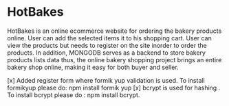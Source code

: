 # HotBakes 
HotBakes is an online ecommerce website for ordering the bakery products online. 
User can add the selected items it to his shopping cart.
User can view the products but  needs to register on the site inorder to order the products.
In addition, MONGODB serves as a backend to store bakery products lists data thus, the online bakery shopping project brings an entire bakery shop online, making it easy for both buyer and seller.


[x] Added register form where formik yup validation is used. To install formikyup please do: npm install formik yup
[x] bcrypt is used for hashing . To install bcrypt please do : npm install bcrypt.
